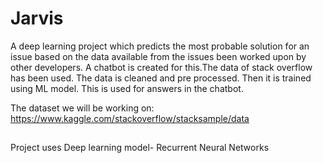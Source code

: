# Jarvis
A deep learning project which predicts the most probable solution for
an issue based on the data available from the issues been worked upon
by other developers. A chatbot is created for this.The data of stack
overflow has been used. The data is cleaned and pre processed. Then it
is trained using ML model. This is used for answers in the chatbot.

The dataset we will be working on:
https://www.kaggle.com/stackoverflow/stacksample/data

##
Project uses Deep learning model- Recurrent Neural Networks
